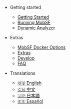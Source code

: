 <!-- _navbar.md -->
<!-- docs/_sidebar.md -->
* Getting started
    * [Getting Started](/)
    * [Running MobSF](mobsf_docker.md)
    * [Dynamic Analyzer](dynamic_analyzer.md)

* Extras
    * [MobSF Docker Options](docker.md)
    * [Extras](extras.md)
    * [Develop](develop.md)
    * [FAQ](faq.md)
* Translations
    * [:uk: English](/)
    * [:cn: 中文](/zh-cn/)
    * [:jp: 日本語](/ja-jp/)
    * [:es: Español](/es/)
